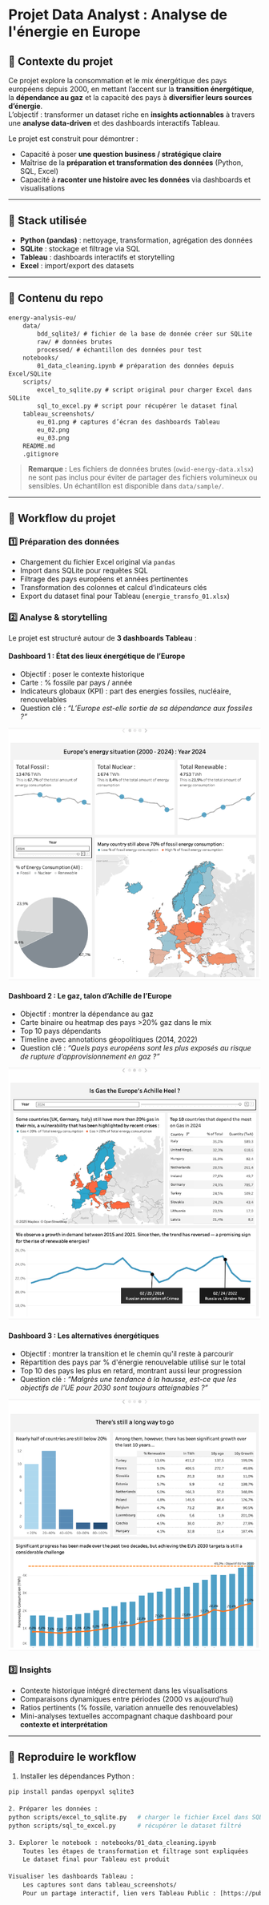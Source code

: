 # Projet Data Analyst : Analyse de l'énergie en Europe

## 🎯 Contexte du projet

Ce projet explore la consommation et le mix énergétique des pays européens depuis 2000, en mettant l’accent sur la **transition énergétique**, la **dépendance au gaz** et la capacité des pays à **diversifier leurs sources d’énergie**.  
L’objectif : transformer un dataset riche en **insights actionnables** à travers une **analyse data-driven** et des dashboards interactifs Tableau.

Le projet est construit pour démontrer :
- Capacité à poser **une question business / stratégique claire**
- Maîtrise de la **préparation et transformation des données** (Python, SQL, Excel)
- Capacité à **raconter une histoire avec les données** via dashboards et visualisations

---

## 🧰 Stack utilisée

- **Python (pandas)** : nettoyage, transformation, agrégation des données  
- **SQLite** : stockage et filtrage via SQL  
- **Tableau** : dashboards interactifs et storytelling  
- **Excel** : import/export des datasets

---

## 📂 Contenu du repo
```
energy-analysis-eu/
    data/
        bdd_sqlite3/ # fichier de la base de donnée créer sur SQLite
        raw/ # données brutes
        processed/ # échantillon des données pour test
    notebooks/
        01_data_cleaning.ipynb # préparation des données depuis Excel/SQLite
    scripts/
        excel_to_sqlite.py # script original pour charger Excel dans SQLite
        sql_to_excel.py # script pour récupérer le dataset final
    tableau_screenshots/
        eu_01.png # captures d’écran des dashboards Tableau
        eu_02.png
        eu_03.png
    README.md
    .gitignore
```

> **Remarque :** Les fichiers de données brutes (`owid-energy-data.xlsx`) ne sont pas inclus pour éviter de partager des fichiers volumineux ou sensibles. Un échantillon est disponible dans `data/sample/`.

---

## 📖 Workflow du projet

### 1️⃣ Préparation des données
- Chargement du fichier Excel original via `pandas`
- Import dans SQLite pour requêtes SQL
- Filtrage des pays européens et années pertinentes
- Transformation des colonnes et calcul d’indicateurs clés
- Export du dataset final pour Tableau (`energie_transfo_01.xlsx`)

### 2️⃣ Analyse & storytelling

Le projet est structuré autour de **3 dashboards Tableau** :

#### Dashboard 1 : État des lieux énergétique de l’Europe
- Objectif : poser le contexte historique
- Carte : % fossile par pays / année
- Indicateurs globaux (KPI) : part des energies fossiles, nucléaire, renouvelables
- Question clé : *“L’Europe est-elle sortie de sa dépendance aux fossiles ?”*

![Dash1](tableau_screenshots/eu_01.png)

#### Dashboard 2 : Le gaz, talon d’Achille de l’Europe
- Objectif : montrer la dépendance au gaz
- Carte binaire ou heatmap des pays >20% gaz dans le mix
- Top 10 pays dépendants
- Timeline avec annotations géopolitiques (2014, 2022)
- Question clé : *“Quels pays européens sont les plus exposés au risque de rupture d’approvisionnement en gaz ?”*

![Dash2](tableau_screenshots/eu_02.png)

#### Dashboard 3 : Les alternatives énergétiques
- Objectif : montrer la transition et le chemin qu'il reste à parcourir
- Répartition des pays par % d'énergie renouvelable utilisé sur le total
- Top 10 des pays les plus en retard, montrant aussi leur progression
- Question clé : *“Malgrès une tendance à la hausse, est-ce que les objectifs de l'UE pour 2030 sont toujours atteignables ?”*

![Dash3](tableau_screenshots/eu_03.png)

### 3️⃣ Insights
- Contexte historique intégré directement dans les visualisations  
- Comparaisons dynamiques entre périodes (2000 vs aujourd’hui)  
- Ratios pertinents (% fossile, variation annuelle des renouvelables)  
- Mini-analyses textuelles accompagnant chaque dashboard pour **contexte et interprétation**

---

## 🚀 Reproduire le workflow

1. Installer les dépendances Python :  
```bash
pip install pandas openpyxl sqlite3

2. Préparer les données :
python scripts/excel_to_sqlite.py   # charger le fichier Excel dans SQLite
python scripts/sql_to_excel.py      # récupérer le dataset filtré

3. Explorer le notebook : notebooks/01_data_cleaning.ipynb
    Toutes les étapes de transformation et filtrage sont expliquées
    Le dataset final pour Tableau est produit

Visualiser les dashboards Tableau :
    Les captures sont dans tableau_screenshots/
    Pour un partage interactif, lien vers Tableau Public : [https://public.tableau.com/views/Project_Energy_EU_Story/Story1?:language=fr-FR&:sid=&:redirect=auth&:display_count=n&:origin=viz_share_link] 

